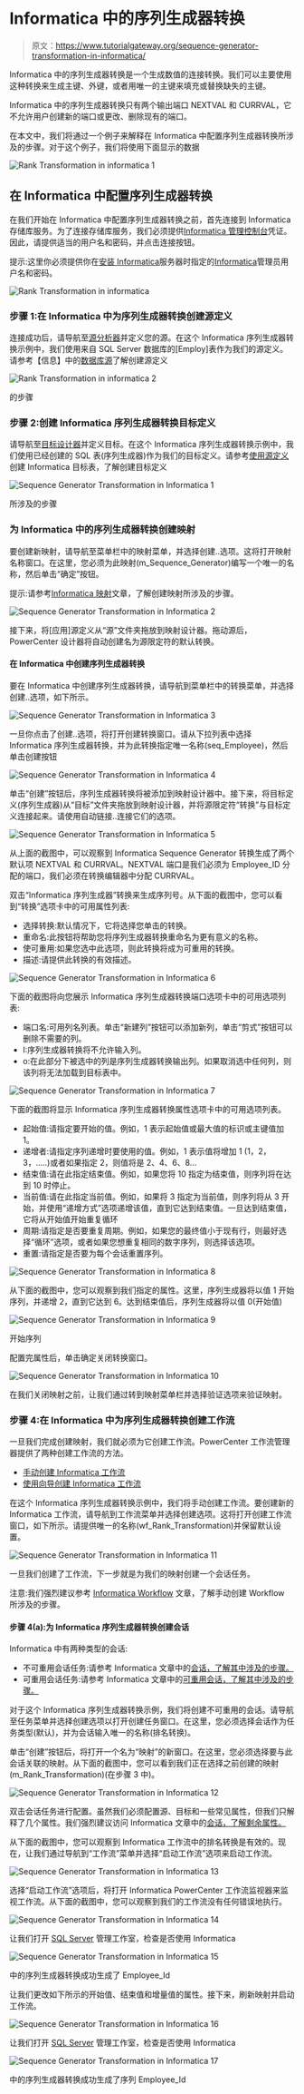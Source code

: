 # Informatica 中的序列生成器转换

> 原文：<https://www.tutorialgateway.org/sequence-generator-transformation-in-informatica/>

Informatica 中的序列生成器转换是一个生成数值的连接转换。我们可以主要使用这种转换来生成主键、外键，或者用唯一的主键来填充或替换缺失的主键。

Informatica 中的序列生成器转换只有两个输出端口 NEXTVAL 和 CURRVAL，它不允许用户创建新的端口或更改、删除现有的端口。

在本文中，我们将通过一个例子来解释在 Informatica 中配置序列生成器转换所涉及的步骤。对于这个例子，我们将使用下面显示的数据

![Rank Transformation in informatica 1](img/5f9de702a57b094e67843e59718ae291.png)

## 在 Informatica 中配置序列生成器转换

在我们开始在 Informatica 中配置序列生成器转换之前，首先连接到 Informatica 存储库服务。为了连接存储库服务，我们必须提供[Informatica 管理控制台](https://www.tutorialgateway.org/informatica-admin-console/)凭证。因此，请提供适当的用户名和密码，并点击连接按钮。

提示:这里你必须提供你在[安装 Informatica](https://www.tutorialgateway.org/how-to-install-informatica/)服务器时指定的[Informatica](https://www.tutorialgateway.org/informatica/)管理员用户名和密码。

![Rank Transformation in informatica](img/94f8d80d63361b2bfd960a0a92f0d45f.png)

### 步骤 1:在 Informatica 中为序列生成器转换创建源定义

连接成功后，请导航至[源分析器](https://www.tutorialgateway.org/informatica-source-analyzer/)并定义您的源。在这个 Informatica 序列生成器转换示例中，我们使用来自 SQL Server 数据库的[Employ]表作为我们的源定义。请参考【信息】中的[数据库源](https://www.tutorialgateway.org/database-source-in-informatica/)了解创建源定义

![Rank Transformation in informatica 2](img/e63f19bce03a01ee949968e30166a68a.png)

的步骤

### 步骤 2:创建 Informatica 序列生成器转换目标定义

请导航至[目标设计器](https://www.tutorialgateway.org/target-designer-in-informatica/)并定义目标。在这个 Informatica 序列生成器转换示例中，我们使用已经创建的 SQL 表(序列生成器)作为我们的目标定义。请参考[使用源定义](https://www.tutorialgateway.org/create-informatica-target-table-using-source-definition/)创建 Informatica 目标表，了解创建目标定义

![Sequence Generator Transformation in Informatica 1](img/712fcaa3022ea8a99739eeb4feb9ab97.png)

所涉及的步骤

### 为 Informatica 中的序列生成器转换创建映射

要创建新映射，请导航至菜单栏中的映射菜单，并选择创建..选项。这将打开映射名称窗口。在这里，您必须为此映射(m_Sequence_Generator)编写一个唯一的名称，然后单击“确定”按钮。

提示:请参考[Informatica 映射](https://www.tutorialgateway.org/informatica-mapping/)文章，了解创建映射所涉及的步骤。

![Sequence Generator Transformation in Informatica 2](img/364514ac35ccc97ac7c63e2a654f95e6.png)

接下来，将[应用]源定义从“源”文件夹拖放到映射设计器。拖动源后，PowerCenter 设计器将自动创建名为源限定符的默认转换。

#### 在 Informatica 中创建序列生成器转换

要在 Informatica 中创建序列生成器转换，请导航到菜单栏中的转换菜单，并选择创建..选项，如下所示。

![Sequence Generator Transformation in Informatica 3](img/3f4993169e3cfb8e0434551cba231b9e.png)

一旦你点击了创建..选项，将打开创建转换窗口。请从下拉列表中选择 Informatica 序列生成器转换，并为此转换指定唯一名称(seq_Employee)，然后单击创建按钮

![Sequence Generator Transformation in Informatica 4](img/c3624cc8778805277c082d92b2a87c8e.png)

单击“创建”按钮后，序列生成器转换将被添加到映射设计器中。接下来，将目标定义(序列生成器)从“目标”文件夹拖放到映射设计器，并将源限定符“转换”与目标定义连接起来。请使用自动链接..连接它们的选项。

![Sequence Generator Transformation in Informatica 5](img/bb9838484ac431da41fc9968bc61ee45.png)

从上面的截图中，可以观察到 Informatica Sequence Generator 转换生成了两个默认项 NEXTVAL 和 CURRVAL。NEXTVAL 端口是我们必须为 Employee_ID 分配的端口，我们必须在转换编辑器中分配 CURRVAL。

双击“Informatica 序列生成器”转换来生成序列号。从下面的截图中，您可以看到“转换”选项卡中的可用属性列表:

*   选择转换:默认情况下，它将选择您单击的转换。
*   重命名:此按钮将帮助您将序列生成器转换重命名为更有意义的名称。
*   使可重用:如果您选中此选项，则此转换将成为可重用的转换。
*   描述:请提供此转换的有效描述。

![Sequence Generator Transformation in Informatica 6](img/1c91aef39fc0c0e059f8932d5de177dc.png)

下面的截图将向您展示 Informatica 序列生成器转换端口选项卡中的可用选项列表:

*   端口名:可用列名列表。单击“新建列”按钮可以添加新列，单击“剪式”按钮可以删除不需要的列。
*   I:序列生成器转换将不允许输入列。
*   o:在此部分下被选中的列是序列生成器转换输出列。如果取消选中任何列，则该列将无法加载到目标表中。

![Sequence Generator Transformation in Informatica 7](img/26ca6601634af98705b284e9dd4bb15e.png)

下面的截图将显示 Informatica 序列生成器转换属性选项卡中的可用选项列表。

*   起始值:请指定要开始的值。例如，1 表示起始值或最大值的标识或主键值加 1。
*   递增者:请指定序列递增时要使用的值。例如，1 表示值将增加 1 (1，2，3，…..)或者如果指定 2，则值将是 2、4、6、8…
*   结束值:请在此指定结束值。例如，如果您将 10 指定为结束值，则序列将在达到 10 时停止。
*   当前值:请在此指定当前值。例如，如果将 3 指定为当前值，则序列将从 3 开始，并使用“递增方式”选项递增该值，直到它达到结束值。一旦达到结束值，它将从开始值开始重复循环
*   周期:请指定是否要重复周期。例如，如果您的最终值小于现有行，则最好选择“循环”选项，或者如果您想重复相同的数字序列，则选择该选项。
*   重置:请指定是否要为每个会话重置序列。

![Sequence Generator Transformation in Informatica 8](img/9ed340731cd86e4c6f5fbe042705993a.png)

从下面的截图中，您可以观察到我们指定的属性。这里，序列生成器将以值 1 开始序列，并递增 2，直到它达到 6。达到结束值后，序列生成器将以值 0(开始值)

![Sequence Generator Transformation in Informatica 9](img/0cbe2db72b39b05ca27706d6ece904de.png)

开始序列

配置完属性后，单击确定关闭转换窗口。

![Sequence Generator Transformation in Informatica 10](img/fe3881b3c82ff3a9eac9f6783c42e91f.png)

在我们关闭映射之前，让我们通过转到映射菜单栏并选择验证选项来验证映射。

### 步骤 4:在 Informatica 中为序列生成器转换创建工作流

一旦我们完成创建映射，我们就必须为它创建工作流。PowerCenter 工作流管理器提供了两种创建工作流的方法。

*   [手动创建 Informatica 工作流](https://www.tutorialgateway.org/informatica-workflow/)
*   [使用向导创建 Informatica 工作流](https://www.tutorialgateway.org/informatica-workflow-using-wizard/)

在这个 Informatica 序列生成器转换示例中，我们将手动创建工作流。要创建新的 Informatica 工作流，请导航到工作流菜单并选择创建选项。这将打开创建工作流窗口，如下所示。请提供唯一的名称(wf_Rank_Transformation)并保留默认设置。

![Sequence Generator Transformation in Informatica 11](img/9a0eeca1eee1ba6dd4d97ba69686b383.png)

一旦我们创建了工作流，下一步就是为我们的映射创建一个会话任务。

注意:我们强烈建议参考 [Informatica Workflow](https://www.tutorialgateway.org/informatica-workflow/) 文章，了解手动创建 Workflow 所涉及的步骤。

#### 步骤 4(a):为 Informatica 序列生成器转换创建会话

Informatica 中有两种类型的会话:

*   不可重用会话任务:请参考 Informatica 文章中的[会话，了解其中涉及的步骤。](https://www.tutorialgateway.org/session-in-informatica/)
*   可重用会话任务:请参考 Informatica 文章中的[可重用会话，了解其中涉及的步骤。](https://www.tutorialgateway.org/reusable-session-in-informatica/)

对于这个 Informatica 序列生成器转换示例，我们将创建不可重用的会话。请导航至任务菜单并选择创建选项以打开创建任务窗口。在这里，您必须选择会话作为任务类型(默认)，并为会话输入唯一的名称(排名转换)。

单击“创建”按钮后，将打开一个名为“映射”的新窗口。在这里，您必须选择要与此会话关联的映射。从下面的截图中，您可以看到我们正在选择之前创建的映射(m_Rank_Transformation)(在步骤 3 中)。

![Sequence Generator Transformation in Informatica 12](img/3bf9c87258dbaed1af3a90e4259e279f.png)

双击会话任务进行配置。虽然我们必须配置源、目标和一些常见属性，但我们只解释了几个属性。我们强烈建议访问 Informatica 文章中的[会话，了解剩余属性。](https://www.tutorialgateway.org/session-in-informatica/)

从下面的截图中，您可以观察到 Informatica 工作流中的排名转换是有效的。现在，让我们通过导航到“工作流”菜单并选择“启动工作流”选项来启动工作流。

![Sequence Generator Transformation in Informatica 13](img/cc70d3b5cbc4d6fb250a1d2560cf4584.png)

选择“启动工作流”选项后，将打开 Informatica PowerCenter 工作流监视器来监视工作流。从下面的截图中，您可以观察到我们的工作流没有任何错误地执行。

![Sequence Generator Transformation in Informatica 14](img/47d3f221875914b877583a5dd5bd03b3.png)

让我们打开 [SQL Server](https://www.tutorialgateway.org/sql/) 管理工作室，检查是否使用 Informatica

![Sequence Generator Transformation in Informatica 15](img/96831ef6cd7e878956f53e4925111b1a.png)

中的序列生成器转换成功生成了 Employee_Id

让我们更改如下所示的开始值、结束值和增量值的属性。接下来，刷新映射并启动工作流。

![Sequence Generator Transformation in Informatica 16](img/21e080acec116c0b0eb7681ac7803f04.png)

让我们打开 [SQL Server](https://www.tutorialgateway.org/sql/) 管理工作室，检查是否使用 Informatica

![Sequence Generator Transformation in Informatica 17](img/82901967f5dce14269f958290ce67960.png)

中的序列生成器转换成功生成了序列 Employee_Id